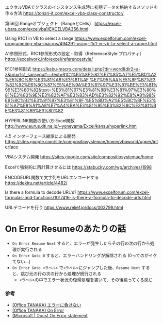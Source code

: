 エクセルVBAでクラスのインスタンス生成時に初期データを格納するメソッドを作る方法
https://tonari-it.com/excel-vba-class-constructor/

第56回.Rangeオブジェクト（RangeとCells）
https://excel-ubara.com/excelvba1/EXCELVBA356.html

Using R1C1 in VB to select a range
https://www.excelforum.com/excel-programming-vba-macros/494291-using-r1c1-in-vb-to-select-a-range.html

A1参照形式、R1C1参照形式の設定・取得（ReferenceStyle プロパティ）
https://excelwork.info/excel/referencestyle/

R1C1参照形式
https://kabu-macro.com/detail.php?dir=word&dir2=a-z&uri=r1c1_sansyou#:~:text=R1C1%E5%8F%82%E7%85%A7%E5%BD%A2%E5%BC%8F%E3%81%A8%E3%81%AF,%E7%95%AA%E5%8F%B7%E3%82%92%E6%8C%87%E5%AE%9A%E3%81%97%E3%81%BE%E3%81%99%E3%80%82&text=%E3%81%97%E3%81%8B%E3%81%97%E3%80%81%E3%83%9E%E3%82%AF%E3%83%AD%E3%82%92%E8%A8%98%E9%8C%B2%E3%81%97%E3%81%9F,%E5%BD%A2%E5%BC%8F%E3%81%A7%E8%A1%A8%E7%A4%BA%E3%81%95%E3%82%8C%E3%81%BE%E3%81%99%E3%80%82

HYPERLINK関数の使い方:Excel関数
http://www.eurus.dti.ne.jp/~yoneyama/Excel/kansu/hyperlink.htm

4.5 インターフェース継承による開発
https://sites.google.com/site/compositiosystemae/home/vbaworld/upper/interface

VBAシステム開発
https://sites.google.com/site/compositiosystemae/home

Excelで強制的に再計算させるには
https://stabucky.com/wp/archives/1998

ENCODEURL関数で文字列をURLエンコードする
https://dekiru.net/article/4482/

Is there a formula to decode URL's?
https://www.excelforum.com/excel-formulas-and-functions/1017416-is-there-a-formula-to-decode-urls.html

URLデコードを行う
https://www.relief.jp/docs/003799.html


# On Error Resumeのあたりの話
- `On Error Resume Next` すると、エラーが発生したらその行の次の行から処理が実行される
- `On Error Goto 0` すると、エラーハンドリングが解除される (0ってのがイケてない…)
- `On Error Goto <ラベル>` で`<ラベル>`にジャンプした後、`Resume Next` すると、跳び元の行の次の行から処理が続行される
  - `<ラベル>`の中でエラー状況の復帰処理を書いて、その後戻ってくる感じ

### 参考
- [(Office TANAKA) エラーに負けない](http://officetanaka.net/excel/vba/tips/tips104.htm)
- [(Office TANAKA) On Error](http://officetanaka.net/excel/vba/statement/OnError.htm)
- [(Microsoft \| Docs) On Error statement](https://docs.microsoft.com/en-us/office/vba/language/reference/user-interface-help/on-error-statement)